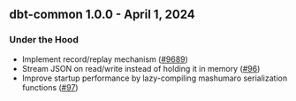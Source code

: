 ## dbt-common 1.0.0 - April 1, 2024

### Under the Hood

- Implement record/replay mechanism ([#9689](https://github.com/dbt-labs/dbt-common/issues/9689))
- Stream JSON on read/write instead of holding it in memory ([#96](https://github.com/dbt-labs/dbt-common/issues/96))
- Improve startup performance by lazy-compiling mashumaro serialization functions ([#97](https://github.com/dbt-labs/dbt-common/issues/97))
